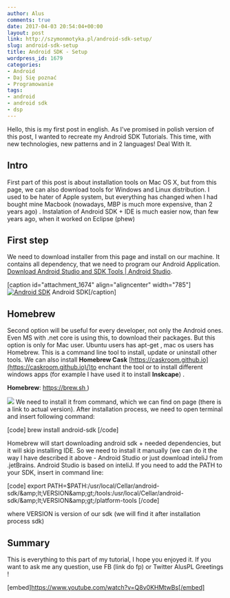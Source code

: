 ```yaml
---
author: Alus
comments: true
date: 2017-04-03 20:54:04+00:00
layout: post
link: http://szymonmotyka.pl/android-sdk-setup/
slug: android-sdk-setup
title: Android SDK - Setup
wordpress_id: 1679
categories:
- Android
- Daj Się poznać
- Programowanie
tags:
- android
- android sdk
- dsp
---
```


Hello, this is my first post in english. As I’ve promised in polish version of this post, I wanted to recreate my Android SDK Tutorials. This time, with new technologies, new patterns and in 2 languages! Deal With It.
<!-- more -->


## Intro


First part of this post is about installation tools on Mac OS X, but from this page, we can also download tools for Windows and Linux distribution.
I used to be hater of Apple system, but everything has changed when I had bought mine Macbook (nowadays, MBP is much more expensive, than 2 years ago) .
Instalation of Android SDK + IDE is much easier now, than few years ago, when it worked on Eclipse (phew)


## First step


We need to download installer from this page and install on our machine. It contains all dependency, that we need to program our Android Application. [Download Android Studio and SDK Tools | Android Studio](https://developer.android.com/studio/index.html).

[caption id="attachment_1674" align="aligncenter" width="785"][![Android SDK](http://szymonmotyka.pl/wp-content/uploads/2017/04/Screen-Shot-2017-03-26-at-23.32.13-785x350-785x350.png)](http://szymonmotyka.pl/wp-content/uploads/2017/04/Screen-Shot-2017-03-26-at-23.32.13-785x350.png) Android SDK[/caption]


## Homebrew


Second option will be useful for every developer, not only the Android ones. Even MS with .net core is using this, to download their packages. But this option is only for Mac user. Ubuntu users has apt-get , mac os users has Homebrew. This is a command line tool to install, update or uninstall other tools. We can also install **Homebrew Cask** [https://caskroom.github.io](https://caskroom.github.io)/)to enchant the tool or to install different windows apps (for example I have used it to install **Inskcape**) .

**Homebrew**: [https://brew.sh ](https://brew.sh))

[![](http://szymonmotyka.pl/wp-content/uploads/2017/04/Screen-Shot-2017-03-27-at-18.50.09-785x168-785x168.png)](http://szymonmotyka.pl/wp-content/uploads/2017/04/Screen-Shot-2017-03-27-at-18.50.09-785x168.png)
We need to install it from command, which we can find on page (there is a link to actual version). After installation process, we need to open terminal and insert following command:

[code]
brew install android-sdk
[/code]

Homebrew will start downloading android sdk + needed dependencies, but it will skip installing IDE. So we need to install it manually (we can do it the way I have described it above - Android Studio or just download inteliJ from .jetBrains. Android Studio is based on inteliJ.
If you need to add the PATH to your SDK, insert in command line:

[code]
export PATH=$PATH:/usr/local/Cellar/android-sdk/&amp;amp;lt;VERSION&amp;amp;gt;/tools:/usr/local/Cellar/android-sdk/&amp;amp;lt;VERSION&amp;amp;gt;/platform-tools
[/code]

where VERSION is version of our sdk (we will find it after installation process sdk)


## Summary


This is everything to this part of my tutorial, I hope you enjoyed it. If you want to ask me any question, use FB (link do fp) or Twitter AlusPL
Greetings !

[embed]https://www.youtube.com/watch?v=Q8v0KHMtwBs[/embed]
